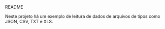 README

Neste projeto há um exemplo de leitura de dados de arquivos de tipos como JSON, CSV, TXT e XLS.
